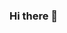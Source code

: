 ### Hi there 👋

<!--
**MLPriyareddy/MLPriyareddy** is a ✨ _special_ ✨ repository because its `README.md` (this file) appears on your GitHub profile.
- 👋 Hi, I’m Lakshmi Priyanka Mandapati
- 👀 I’m interested in learning selenium with Python,SQL and Tableau
- 🌱 I’m currently learning Git/GitHub
- 💞️ I’m looking to collaborate on Selenuium with Python
- 📫 How to reach me Sreejareddy.mandapati@gmail.com

Brief Introduction about Myself: 
I am Lakshmi Priyanka.I am working as a Software Tester at QualityLogic since November 2020.I would like to Improve my skills in Automation Testing. I am intersted in learning Selenium with Python and I also have Basic Knowledge on Tableau and Python Language.If anyone intersted in learning with me, Please Contact me at Sreejareddy.mandapati@gmail.com.Thank You
